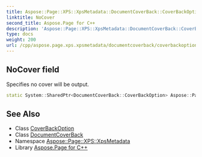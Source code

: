 ```yaml
---
title: Aspose::Page::XPS::XpsMetadata::DocumentCoverBack::CoverBackOption::NoCover field
linktitle: NoCover
second_title: Aspose.Page for C++
description: 'Aspose::Page::XPS::XpsMetadata::DocumentCoverBack::CoverBackOption::NoCover field. Specifies no cover will be output in C++.'
type: docs
weight: 200
url: /cpp/aspose.page.xps.xpsmetadata/documentcoverback/coverbackoption/nocover/
---
```

## NoCover field


Specifies no cover will be output.

```cpp
static System::SharedPtr<DocumentCoverBack::CoverBackOption> Aspose::Page::XPS::XpsMetadata::DocumentCoverBack::CoverBackOption::NoCover
```

## See Also

* Class [CoverBackOption](../)
* Class [DocumentCoverBack](../../)
* Namespace [Aspose::Page::XPS::XpsMetadata](../../../)
* Library [Aspose.Page for C++](../../../../)
